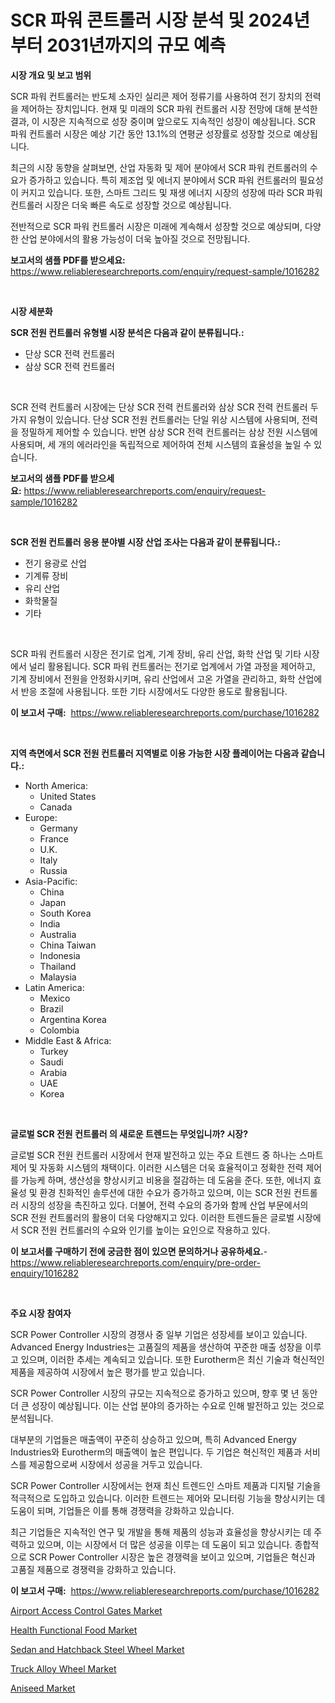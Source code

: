 <p><h1>SCR 파워 콘트롤러 시장 분석 및 2024년부터 2031년까지의 규모 예측</h1></p><p><strong>시장 개요 및 보고 범위</strong></p>
<p><p>SCR 파워 컨트롤러는 반도체 소자인 실리콘 제어 정류기를 사용하여 전기 장치의 전력을 제어하는 장치입니다. 현재 및 미래의 SCR 파워 컨트롤러 시장 전망에 대해 분석한 결과, 이 시장은 지속적으로 성장 중이며 앞으로도 지속적인 성장이 예상됩니다. SCR 파워 컨트롤러 시장은 예상 기간 동안 13.1%의 연평균 성장률로 성장할 것으로 예상됩니다.</p><p>최근의 시장 동향을 살펴보면, 산업 자동화 및 제어 분야에서 SCR 파워 컨트롤러의 수요가 증가하고 있습니다. 특히 제조업 및 에너지 분야에서 SCR 파워 컨트롤러의 필요성이 커지고 있습니다. 또한, 스마트 그리드 및 재생 에너지 시장의 성장에 따라 SCR 파워 컨트롤러 시장은 더욱 빠른 속도로 성장할 것으로 예상됩니다.</p><p>전반적으로 SCR 파워 컨트롤러 시장은 미래에 계속해서 성장할 것으로 예상되며, 다양한 산업 분야에서의 활용 가능성이 더욱 높아질 것으로 전망됩니다.</p></p>
<p><strong>보고서의 샘플 PDF를 받으세요:</strong> <a href="https://www.reliableresearchreports.com/enquiry/request-sample/1016282">https://www.reliableresearchreports.com/enquiry/request-sample/1016282</a></p>
<p>&nbsp;</p>
<p><strong>시장 세분화</strong></p>
<p><strong>SCR 전원 컨트롤러 유형별 시장 분석은 다음과 같이 분류됩니다.:</strong></p>
<p><ul><li>단상 SCR 전력 컨트롤러</li><li>삼상 SCR 전력 컨트롤러</li></ul></p>
<p>&nbsp;</p>
<p><p>SCR 전력 컨트롤러 시장에는 단상 SCR 전력 컨트롤러와 삼상 SCR 전력 컨트롤러 두 가지 유형이 있습니다. 단상 SCR 전원 컨트롤러는 단일 위상 시스템에 사용되며, 전력을 정밀하게 제어할 수 있습니다. 반면 삼상 SCR 전력 컨트롤러는 삼상 전원 시스템에 사용되며, 세 개의 에러라인을 독립적으로 제어하여 전체 시스템의 효율성을 높일 수 있습니다.</p></p>
<p><strong>보고서의 샘플 PDF를 받으세요:</strong>&nbsp;<a href="https://www.reliableresearchreports.com/enquiry/request-sample/1016282">https://www.reliableresearchreports.com/enquiry/request-sample/1016282</a></p>
<p>&nbsp;</p>
<p><strong> SCR 전원 컨트롤러 응용 분야별 시장 산업 조사는 다음과 같이 분류됩니다.:</strong></p>
<p><ul><li>전기 용광로 산업</li><li>기계류 장비</li><li>유리 산업</li><li>화학물질</li><li>기타</li></ul></p>
<p>&nbsp;</p>
<p><p>SCR 파워 컨트롤러 시장은 전기로 업계, 기계 장비, 유리 산업, 화학 산업 및 기타 시장에서 널리 활용됩니다. SCR 파워 컨트롤러는 전기로 업계에서 가열 과정을 제어하고, 기계 장비에서 전원을 안정화시키며, 유리 산업에서 고온 가열을 관리하고, 화학 산업에서 반응 조절에 사용됩니다. 또한 기타 시장에서도 다양한 용도로 활용됩니다.</p></p>
<p><strong>이 보고서 구매:</strong>&nbsp; <a href="https://www.reliableresearchreports.com/purchase/1016282">https://www.reliableresearchreports.com/purchase/1016282</a></p>
<p>&nbsp;</p>
<p><strong>지역 측면에서 SCR 전원 컨트롤러 지역별로 이용 가능한 시장 플레이어는 다음과 같습니다.:</strong></p>
<p><ul>
    <li>
        North America:
        <ul>
            <li>United States</li>
            <li>Canada</li>
        </ul>
    </li>
    <li>
        Europe:
        <ul>
            <li>Germany</li>
            <li>France</li>
            <li>U.K.</li>
            <li>Italy</li>
            <li>Russia</li>
        </ul>
    </li>
    <li>
        Asia-Pacific:
        <ul>
            <li>China</li>
            <li>Japan</li>
            <li>South Korea</li>
            <li>India</li>
            <li>Australia</li>
            <li>China Taiwan</li>
            <li>Indonesia</li>
            <li>Thailand</li>
            <li>Malaysia</li>
        </ul>
    </li>
    <li>
        Latin America:
        <ul>
            <li>Mexico</li>
            <li>Brazil</li>
            <li>Argentina Korea</li>
            <li>Colombia</li>
        </ul>
    </li>
    <li>
        Middle East & Africa:
        <ul>
            <li>Turkey</li>
            <li>Saudi</li>
            <li>Arabia</li>
            <li>UAE</li>
            <li>Korea</li>
        </ul>
    </li>
    </ul></p>
<p>&nbsp;</p>
<p><strong>글로벌 SCR 전원 컨트롤러 의 새로운 트렌드는 무엇입니까? 시장?</strong></p>
<p><p>글로벌 SCR 전원 컨트롤러 시장에서 현재 발전하고 있는 주요 트렌드 중 하나는 스마트 제어 및 자동화 시스템의 채택이다. 이러한 시스템은 더욱 효율적이고 정확한 전력 제어를 가능케 하며, 생산성을 향상시키고 비용을 절감하는 데 도움을 준다. 또한, 에너지 효율성 및 환경 친화적인 솔루션에 대한 수요가 증가하고 있으며, 이는 SCR 전원 컨트롤러 시장의 성장을 촉진하고 있다. 더불어, 전력 수요의 증가와 함께 산업 부문에서의 SCR 전원 컨트롤러의 활용이 더욱 다양해지고 있다. 이러한 트렌드들은 글로벌 시장에서 SCR 전원 컨트롤러의 수요와 인기를 높이는 요인으로 작용하고 있다.</p></p>
<p><strong>이 보고서를 구매하기 전에 궁금한 점이 있으면 문의하거나 공유하세요.</strong>- <a href="https://www.reliableresearchreports.com/enquiry/pre-order-enquiry/1016282">https://www.reliableresearchreports.com/enquiry/pre-order-enquiry/1016282</a></p>
<p>&nbsp;</p>
<p><strong>주요 시장 참여자</strong></p>
<p><p>SCR Power Controller 시장의 경쟁사 중 일부 기업은 성장세를 보이고 있습니다. Advanced Energy Industries는 고품질의 제품을 생산하여 꾸준한 매출 성장을 이루고 있으며, 이러한 추세는 계속되고 있습니다. 또한 Eurotherm은 최신 기술과 혁신적인 제품을 제공하여 시장에서 높은 평가를 받고 있습니다.</p><p>SCR Power Controller 시장의 규모는 지속적으로 증가하고 있으며, 향후 몇 년 동안 더 큰 성장이 예상됩니다. 이는 산업 분야의 증가하는 수요로 인해 발전하고 있는 것으로 분석됩니다.</p><p>대부분의 기업들은 매출액이 꾸준히 상승하고 있으며, 특히 Advanced Energy Industries와 Eurotherm의 매출액이 높은 편입니다. 두 기업은 혁신적인 제품과 서비스를 제공함으로써 시장에서 성공을 거두고 있습니다.</p><p>SCR Power Controller 시장에서는 현재 최신 트렌드인 스마트 제품과 디지털 기술을 적극적으로 도입하고 있습니다. 이러한 트렌드는 제어와 모니터링 기능을 향상시키는 데 도움이 되며, 기업들은 이를 통해 경쟁력을 강화하고 있습니다.</p><p>최근 기업들은 지속적인 연구 및 개발을 통해 제품의 성능과 효율성을 향상시키는 데 주력하고 있으며, 이는 시장에서 더 많은 성공을 이루는 데 도움이 되고 있습니다. 종합적으로 SCR Power Controller 시장은 높은 경쟁력을 보이고 있으며, 기업들은 혁신과 고품질 제품으로 경쟁력을 강화하고 있습니다.</p></p>
<p><strong>이 보고서 구매:</strong>&nbsp;&nbsp;<a href="https://www.reliableresearchreports.com/purchase/1016282">https://www.reliableresearchreports.com/purchase/1016282</a></p>
<p><p><a href="https://rainy-horn-d69.notion.site/Airport-Access-Control-Gates-Market-Offer-Valuable-Insights-into-Market-Size-Market-Share-Market-T-3575fe5a58aa406bbbc2ec8a85fc7594">Airport Access Control Gates Market</a></p><p><a href="https://view.publitas.com/reportprime-1/health-functional-food-market-size-and-growth-market-segmentation-regional-and-country-breakdowns-and-market-trends-for-period-from-2024-2031/">Health Functional Food Market</a></p><p><a href="https://issuu.com/reportprime-2/docs/sedan-and-hatchback-steel-wheel-market-size-2030.p">Sedan and Hatchback Steel Wheel Market</a></p><p><a href="https://issuu.com/reportprime-2/docs/truck-alloy-wheel-market-size-2030.pptx">Truck Alloy Wheel Market</a></p><p><a href="https://github.com/mabutironaldo/Market-Research-Report-List-3/blob/main/aniseed-market.md">Aniseed Market</a></p></p>
